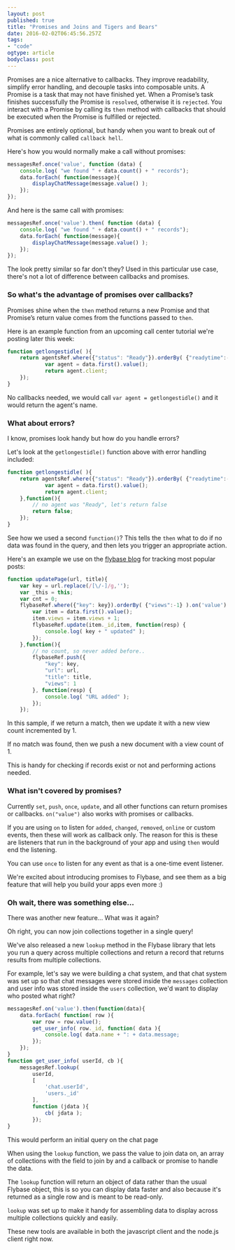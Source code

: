 ```yaml
---
layout: post 
published: true 
title: "Promises and Joins and Tigers and Bears" 
date: 2016-02-02T06:45:56.257Z 
tags: 
- "code"
ogtype: article 
bodyclass: post 
---
```


Promises are a nice alternative to callbacks. They improve readability, simplify error handling, and decouple tasks into composable units. A Promise is a task that may not have finished yet. When a Promise’s task finishes successfully the Promise is `resolved`, otherwise it is `rejected`. You interact with a Promise by calling its `then` method with callbacks that should be executed when the Promise is fulfilled or rejected.

Promises are entirely optional, but handy when you want to break out of what is commonly called `callback hell`.

Here's how you would normally make a call without promises:

```javascript
messagesRef.once('value', function (data) {
	console.log( "we found " + data.count() + " records");
	data.forEach( function(message){					
		displayChatMessage(message.value() );
	});
});
```

And here is the same call with promises:

```javascript
messagesRef.once('value').then( function (data) {
	console.log( "we found " + data.count() + " records");
	data.forEach( function(message){					
		displayChatMessage(message.value() );
	});
});
```

The look pretty similar so far don't they? Used in this particular use case, there's not a lot of difference between callbacks and promises.

### So what's the advantage of promises over callbacks?

Promises shine when the `then` method returns a new Promise and that Promise’s return value comes from the functions passed to `then`.

Here is an example function from an upcoming call center tutorial we're posting later this week:

```javascript
function getlongestidle( ){
	return agentsRef.where({"status": "Ready"}).orderBy( {"readytime":-1} ).on('value').then(function( data ){
			var agent = data.first().value();
			return agent.client;
	});
}
```

No callbacks needed, we would call `var agent = getlongestidle()` and it would return the agent's name.

### What about errors?

I know, promises look handy but how do you handle errors?

Let's look at the `getlongestidle()` function above with error handling included:

```javascript
function getlongestidle( ){
	return agentsRef.where({"status": "Ready"}).orderBy( {"readytime":-1} ).on('value').then(function( data ){
			var agent = data.first().value();
			return agent.client;
	},function(){
		// no agent was "Ready", let's return false
		return false;
	});
}
```

See how we used a second `function()`? This tells the `then` what to do if no data was found in the query, and then lets you trigger an appropriate action.

Here's an example we use on the [flybase blog](http://blog.flybase.io/) for tracking most popular posts:

```javascript
function updatePage(url, title){
	var key = url.replace(/[\/-]/g,'');
	var _this = this;
	var cnt = 0;
	flybaseRef.where({"key": key}).orderBy( {"views":-1} ).on('value').then( function( data ){
		var item = data.first().value();
		item.views = item.views + 1;
		flybaseRef.update(item._id,item, function(resp) {
			console.log( key + " updated" );
		});
	},function(){
		// no count, so never added before..
		flybaseRef.push({
			"key": key,
			"url": url,
			"title": title,
			"views": 1
		}, function(resp) {
			console.log( "URL added" );
		});
	});
```
	
In this sample, if we return a match, then we update it with a new view count incremented by 1.
	
If no match was found, then we push a new document with a view count of 1.
	
This is handy for checking if records exist or not and performing actions needed.

### What isn't covered by promises?

Currently `set`, `push`, `once`, `update`, and all other functions can return promises or callbacks. `on("value")` also works with promises or callbacks.

If you are using `on` to listen for `added`, `changed`, `removed`, `online` or custom events, then these will work as callback only. The reason for this is these are listeners that run in the background of your app and using `then` would end the listening.

You can use `once` to listen for any event as that is a one-time event listener.

We're excited about introducing promises to Flybase, and see them as a big feature that will help you build your apps even more :)

### Oh wait, there was something else...

There was another new feature... What was it again?

Oh right, you can now join collections together in a single query!

We've also released a new `lookup` method in the Flybase library that lets you run a query across multiple collections and return a record that returns results from multiple collections.

For example, let's say we were building a chat system, and that chat system was set up so that chat messages were stored inside the `messages` collection and user info was stored inside the `users` collection, we'd want to display who posted what right?

```javascript
messagesRef.on('value').then(function(data){
	data.forEach( function( row ){
		var row = row.value();
		get_user_info( row._id, function( data ){
			console.log( data.name + ": + data.message;
		});
	});
}
function get_user_info( userId, cb ){
	messagesRef.lookup(
		userId,
		[
			'chat.userId',
			'users._id'
		],
		function (jdata ){
			cb( jdata );
		});
}
```

This would perform an initial query on the chat page

When using the `lookup` function, we pass the value to join data on, an array of collections with the field to join by and a callback or promise to handle the data.

The `lookup` function will return an object of data rather than the usual Flybase object, this is so you can display data faster and also because it's returned as a single row and is meant to be read-only.

`lookup` was set up to make it handy for assembling data to display across multiple collections quickly and easily.

These new tools are available in both the javascript client and the node.js client right now.